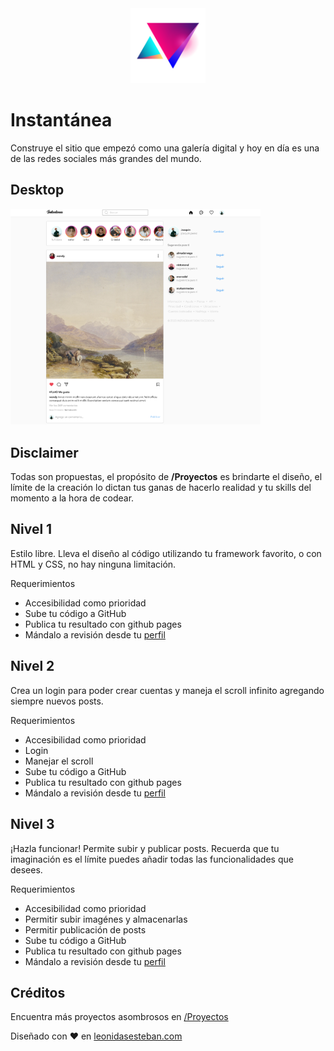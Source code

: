 <div align="center">
<a href="https://leonidasesteban.com/proyectos">
  <img width="120px"  src="https://raw.githubusercontent.com/no-te-rindas/logo/main/Logo/LeonidasEsteban-destello-envolvente-cuadrada.png" />
</a>
</div>

# Instantánea

Construye el sitio que empezó como una galería digital y hoy en día es una de las redes sociales más grandes del mundo.

## Desktop

<img width="400px"  src="https://github.com/no-te-rindas/imagenes/blob/main/Readmes/instantanea/instantanea-desktoo.png?raw=true" />

## Disclaimer

Todas son propuestas, el propósito de **/Proyectos** es brindarte el diseño, el límite de la creación lo dictan tus ganas de hacerlo realidad y tu skills del momento a la hora de codear.

## Nivel 1

Estilo libre. Lleva el diseño al código utilizando tu framework favorito, o con HTML y CSS, no hay ninguna limitación.

Requerimientos

- Accesibilidad como prioridad
- Sube tu código a GitHub
- Publica tu resultado con github pages
- Mándalo a revisión desde tu [perfil](https://leonidasesteban.com/estudiante)

## Nivel 2

Crea un login para poder crear cuentas y maneja el scroll infinito agregando siempre nuevos posts.

Requerimientos

- Accesibilidad como prioridad
- Login
- Manejar el scroll
- Sube tu código a GitHub
- Publica tu resultado con github pages
- Mándalo a revisión desde tu [perfil](https://leonidasesteban.com/estudiante)

## Nivel 3

¡Hazla funcionar! Permite subir y publicar posts.
Recuerda que tu imaginación es el límite puedes añadir todas las funcionalidades que desees.

Requerimientos

- Accesibilidad como prioridad
- Permitir subir imagénes y almacenarlas
- Permitir publicación de posts
- Sube tu código a GitHub
- Publica tu resultado con github pages
- Mándalo a revisión desde tu [perfil](https://leonidasesteban.com/estudiante)

## Créditos

Encuentra más proyectos asombrosos en [/Proyectos](https://leonidasesteban.com/proyectos)

Diseñado con ♥️ en [leonidasesteban.com](leonidasesteban.com)
